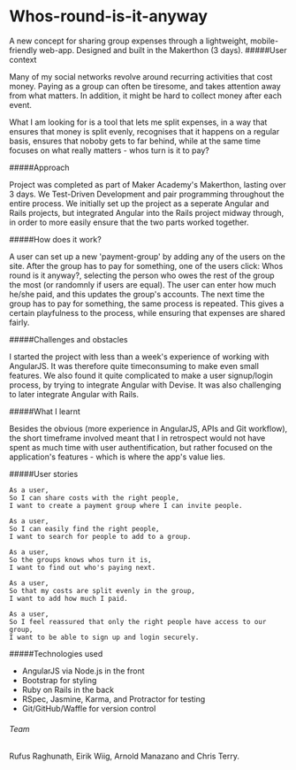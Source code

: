 # Whos-round-is-it-anyway

A new concept for sharing group expenses through a lightweight, mobile-friendly web-app. Designed and built in the Makerthon (3 days). 
#####User context

Many of my social networks revolve around recurring activities that cost money. Paying as a group can often be tiresome, and takes attention away from what matters. In addition, it might be hard to collect money after each event. 

What I am looking for is a tool that lets me split expenses, in a way that ensures that money is split evenly, recognises that it happens on a regular basis, ensures that noboby gets to far behind, while at the same time focuses on what really matters - whos turn is it to pay? 

#####Approach

Project was completed as part of Maker Academy's Makerthon, lasting over 3 days. We Test-Driven Development and pair programming throughout the entire process. We initially set up the project as a seperate Angular and Rails projects, but integrated Angular into the Rails project midway through, in order to more easily ensure that the two parts worked together.

#####How does it work?

A user can set up a new 'payment-group' by adding any of the users on the site. After the group has to pay for something, one of the users click: Whos round is it anyway?, selecting the person who owes the rest of the group the most (or randomnly if users are equal). The user can enter how much he/she paid, and this updates the group's accounts. The next time the group has to pay for something, the same process is repeated. This gives a certain playfulness to the process, while ensuring that expenses are shared fairly. 

#####Challenges and obstacles

I started the project with less than a week's experience of working with AngularJS. It was therefore quite timeconsuming to make even small features. We also found it quite complicated to make a user signup/login process, by trying to integrate Angular with Devise. It was also challenging to later integrate Angular with Rails.

#####What I learnt

Besides the obvious (more experience in AngularJS, APIs and Git workflow), the short timeframe involved meant that I in retrospect would not have spent as much time with user authentification, but rather focused on the application's features - which is where the app's value lies.

#####User stories

```
As a user,
So I can share costs with the right people,
I want to create a payment group where I can invite people.
```
```
As a user,
So I can easily find the right people,
I want to search for people to add to a group.
```
```
As a user,
So the groups knows whos turn it is,
I want to find out who's paying next.
```
```
As a user,
So that my costs are split evenly in the group,
I want to add how much I paid.
```
```
As a user,
So I feel reassured that only the right people have access to our group,
I want to be able to sign up and login securely.
```

#####Technologies used

- AngularJS via Node.js in the front
- Bootstrap for styling
- Ruby on Rails in the back
- RSpec, Jasmine, Karma, and Protractor for testing
- Git/GitHub/Waffle for version control

###### Team
Rufus Raghunath, Eirik Wiig, Arnold Manazano and Chris Terry.
